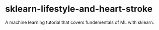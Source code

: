 # sklearn-lifestyle-and-heart-stroke
A machine learning tutorial that covers fundementals of ML with sklearn.
